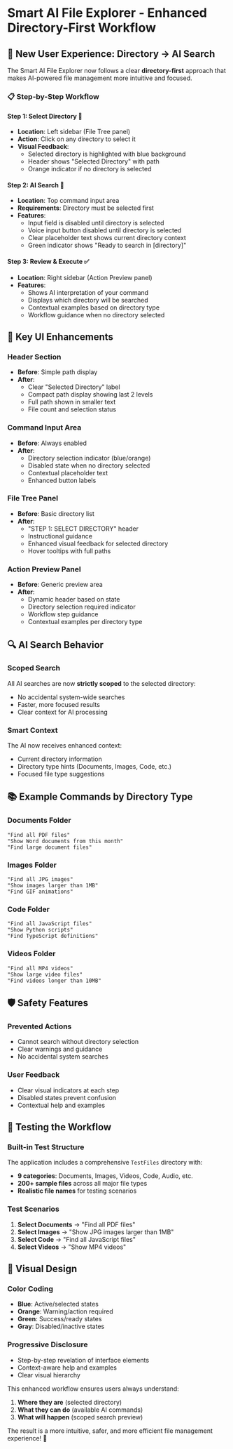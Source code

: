 # Smart AI File Explorer - Enhanced Directory-First Workflow

## 🚀 New User Experience: Directory → AI Search

The Smart AI File Explorer now follows a clear **directory-first** approach that makes AI-powered file management more intuitive and focused.

### 📋 Step-by-Step Workflow

#### **Step 1: Select Directory** 📁
- **Location**: Left sidebar (File Tree panel)
- **Action**: Click on any directory to select it
- **Visual Feedback**: 
  - Selected directory is highlighted with blue background
  - Header shows "Selected Directory" with path
  - Orange indicator if no directory is selected

#### **Step 2: AI Search** 🤖
- **Location**: Top command input area
- **Requirements**: Directory must be selected first
- **Features**:
  - Input field is disabled until directory is selected
  - Voice input button disabled until directory is selected
  - Clear placeholder text shows current directory context
  - Green indicator shows "Ready to search in [directory]"

#### **Step 3: Review & Execute** ✅
- **Location**: Right sidebar (Action Preview panel)
- **Features**:
  - Shows AI interpretation of your command
  - Displays which directory will be searched
  - Contextual examples based on directory type
  - Workflow guidance when no directory selected

## 🎯 Key UI Enhancements

### **Header Section**
- **Before**: Simple path display
- **After**: 
  - Clear "Selected Directory" label
  - Compact path display showing last 2 levels
  - Full path shown in smaller text
  - File count and selection status

### **Command Input Area**
- **Before**: Always enabled
- **After**:
  - Directory selection indicator (blue/orange)
  - Disabled state when no directory selected
  - Contextual placeholder text
  - Enhanced button labels

### **File Tree Panel**
- **Before**: Basic directory list
- **After**:
  - "STEP 1: SELECT DIRECTORY" header
  - Instructional guidance
  - Enhanced visual feedback for selected directory
  - Hover tooltips with full paths

### **Action Preview Panel**
- **Before**: Generic preview area  
- **After**:
  - Dynamic header based on state
  - Directory selection required indicator
  - Workflow step guidance
  - Contextual examples per directory type

## 🔍 AI Search Behavior

### **Scoped Search**
All AI searches are now **strictly scoped** to the selected directory:
- No accidental system-wide searches
- Faster, more focused results
- Clear context for AI processing

### **Smart Context**
The AI now receives enhanced context:
- Current directory information
- Directory type hints (Documents, Images, Code, etc.)
- Focused file type suggestions

## 📚 Example Commands by Directory Type

### **Documents Folder**
```
"Find all PDF files"
"Show Word documents from this month"
"Find large document files"
```

### **Images Folder**
```
"Find all JPG images"
"Show images larger than 1MB"
"Find GIF animations"
```

### **Code Folder**
```
"Find all JavaScript files"
"Show Python scripts"
"Find TypeScript definitions"
```

### **Videos Folder**
```
"Find all MP4 videos"
"Show large video files"
"Find videos longer than 10MB"
```

## 🛡️ Safety Features

### **Prevented Actions**
- Cannot search without directory selection
- Clear warnings and guidance
- No accidental system searches

### **User Feedback**
- Clear visual indicators at each step
- Disabled states prevent confusion
- Contextual help and examples

## 🧪 Testing the Workflow

### **Built-in Test Structure**
The application includes a comprehensive `TestFiles` directory with:
- **9 categories**: Documents, Images, Videos, Code, Audio, etc.
- **200+ sample files** across all major file types
- **Realistic file names** for testing scenarios

### **Test Scenarios**
1. **Select Documents** → "Find all PDF files"
2. **Select Images** → "Show JPG images larger than 1MB"  
3. **Select Code** → "Find all JavaScript files"
4. **Select Videos** → "Show MP4 videos"

## 🎨 Visual Design

### **Color Coding**
- **Blue**: Active/selected states
- **Orange**: Warning/action required
- **Green**: Success/ready states
- **Gray**: Disabled/inactive states

### **Progressive Disclosure**
- Step-by-step revelation of interface elements
- Context-aware help and examples
- Clear visual hierarchy

This enhanced workflow ensures users always understand:
1. **Where they are** (selected directory)
2. **What they can do** (available AI commands)
3. **What will happen** (scoped search preview)

The result is a more intuitive, safer, and more efficient file management experience! 🚀
